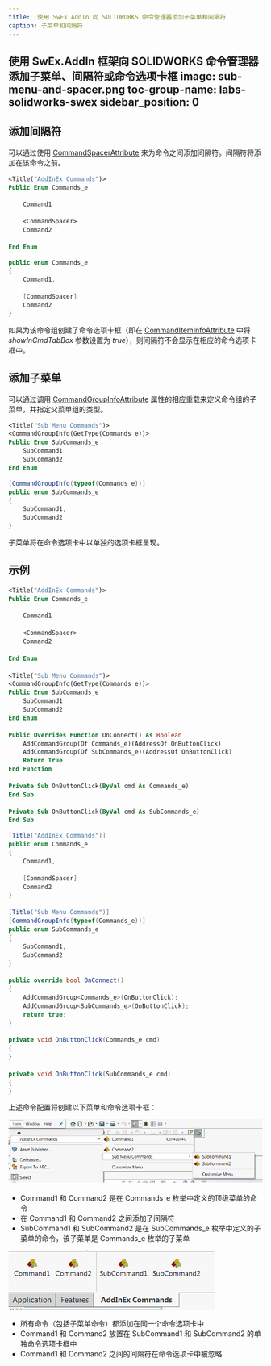 ```yaml
---
title:  使用 SwEx.AddIn 向 SOLIDWORKS 命令管理器添加子菜单和间隔符
caption: 子菜单和间隔符
---
```

 使用 SwEx.AddIn 框架向 SOLIDWORKS 命令管理器添加子菜单、间隔符或命令选项卡框
image: sub-menu-and-spacer.png
toc-group-name: labs-solidworks-swex
sidebar_position: 0
---
## 添加间隔符

可以通过使用 [CommandSpacerAttribute](https://docs.codestack.net/swex/add-in/html/T_CodeStack_SwEx_AddIn_Attributes_CommandSpacerAttribute.htm) 来为命令之间添加间隔符。间隔符将添加在该命令之前。

```vb
<Title("AddInEx Commands")>
Public Enum Commands_e

    Command1

    <CommandSpacer>
    Command2

End Enum
```

```cs
public enum Commands_e
{
    Command1,

    [CommandSpacer]
    Command2
}
```


如果为该命令组创建了命令选项卡框（即在 [CommandItemInfoAttribute](https://docs.codestack.net/swex/add-in/html/M_CodeStack_SwEx_AddIn_Attributes_CommandItemInfoAttribute__ctor_2.htm) 中将 *showInCmdTabBox* 参数设置为 *true*），则间隔符不会显示在相应的命令选项卡框中。

## 添加子菜单

可以通过调用 [CommandGroupInfoAttribute](https://docs.codestack.net/swex/add-in/html/M_CodeStack_SwEx_AddIn_Attributes_CommandGroupInfoAttribute__ctor_2.htm) 属性的相应重载来定义命令组的子菜单，并指定父菜单组的类型。

```vb
<Title("Sub Menu Commands")>
<CommandGroupInfo(GetType(Commands_e))>
Public Enum SubCommands_e
    SubCommand1
    SubCommand2
End Enum
```

```cs
[CommandGroupInfo(typeof(Commands_e))]
public enum SubCommands_e
{
    SubCommand1,
    SubCommand2
}
```


子菜单将在命令选项卡中以单独的选项卡框呈现。

## 示例


```vb
<Title("AddInEx Commands")>
Public Enum Commands_e

    Command1

    <CommandSpacer>
    Command2

End Enum

<Title("Sub Menu Commands")>
<CommandGroupInfo(GetType(Commands_e))>
Public Enum SubCommands_e
    SubCommand1
    SubCommand2
End Enum

Public Overrides Function OnConnect() As Boolean
    AddCommandGroup(Of Commands_e)(AddressOf OnButtonClick)
    AddCommandGroup(Of SubCommands_e)(AddressOf OnButtonClick)
    Return True
End Function

Private Sub OnButtonClick(ByVal cmd As Commands_e)
End Sub

Private Sub OnButtonClick(ByVal cmd As SubCommands_e)
End Sub
```


```cs
[Title("AddInEx Commands")]
public enum Commands_e
{
    Command1,

    [CommandSpacer]
    Command2
}

[Title("Sub Menu Commands")]
[CommandGroupInfo(typeof(Commands_e))]
public enum SubCommands_e
{
    SubCommand1,
    SubCommand2
}

public override bool OnConnect()
{
    AddCommandGroup<Commands_e>(OnButtonClick);
    AddCommandGroup<SubCommands_e>(OnButtonClick);
    return true;
}

private void OnButtonClick(Commands_e cmd)
{
}

private void OnButtonClick(SubCommands_e cmd)
{
}
```


上述命令配置将创建以下菜单和命令选项卡框：

![子菜单和间隔符](sub-menu-and-spacer.png)

* Command1 和 Command2 是在 Commands_e 枚举中定义的顶级菜单的命令
* 在 Command1 和 Command2 之间添加了间隔符
* SubCommand1 和 SubCommand2 是在 SubCommands_e 枚举中定义的子菜单的命令，该子菜单是 Commands_e 枚举的子菜单

![命令选项卡框](command-tab.png)

* 所有命令（包括子菜单命令）都添加在同一个命令选项卡中
* Command1 和 Command2 放置在 SubCommand1 和 SubCommand2 的单独命令选项卡框中
* Command1 和 Command2 之间的间隔符在命令选项卡中被忽略
